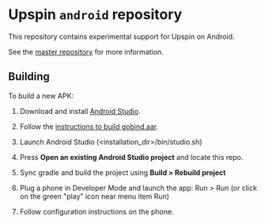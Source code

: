 # Upspin `android` repository

This repository contains experimental support for Upspin on Android.

See the [master repository](https://github.com/upspin/upspin#readme) for more information.

## Building

To build a new APK:

1.  Download and install [Android Studio](https://developer.android.com/studio/index.html).

2.  Follow the [instructions to build gobind.aar](https://github.com/upspin/android/blob/master/gobind/README.md).

3.  Launch Android Studio (<installation_dir>/bin/studio.sh)

4.  Press **Open an existing Android Studio project** and locate this repo.

5.  Sync gradle and build the project using **Build > Rebuild project**

6.  Plug a phone in Developer Mode and launch the app: Run > Run (or click on
    the green "play" icon near menu item Run)

7.  Follow configuration instructions on the phone.
